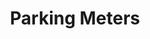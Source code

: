 ---
schema: default
title: Parking Meters
organization: City of Columbus
notes: Columbus Parking Meters
resources:
  - name: Parking Meters
    url: >-
      http://maps.columbus.gov/arcgis/rest/services/CityServices/LucityDPS/MapServer/3
    format: api
  - name: Parking Meters
    url: >-
      http://data.columbus.opendata.arcgis.com/datasets/03470c0885e941c5b64c4df562b4f854_0.csv
    format: csv
  - name: Parking Meters
    url: >-
      http://data.columbus.opendata.arcgis.com/datasets/03470c0885e941c5b64c4df562b4f854_0.kml
    format: kml
  - name: Parking Meters
    url: >-
      http://data.columbus.opendata.arcgis.com/datasets/03470c0885e941c5b64c4df562b4f854_0.zip
    format: shp
license: 'https://creativecommons.org/licenses/by/4.0/'
category:
  - Transportation
maintainer: City of Columbus
maintainer_email: columbusgis@columbus.gov
---